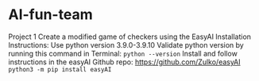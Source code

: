 # AI-fun-team
Project 1
Create a modified game of checkers using the EasyAI
Installation Instructions:
Use python version 3.9.0-3.9.10
Validate python version by running this command in Terminal:
```python --version```
Install and follow instructions in the easyAI Github repo: https://github.com/Zulko/easyAI
```python3 -m pip install easyAI```


